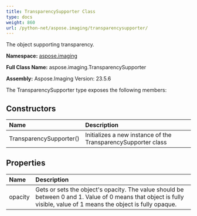 ```yaml
---
title: TransparencySupporter Class
type: docs
weight: 860
url: /python-net/aspose.imaging/transparencysupporter/
---
```


The object supporting transparency.

**Namespace:** [aspose.imaging](/imaging/python-net/aspose.imaging/)

**Full Class Name:** aspose.imaging.TransparencySupporter

**Assembly:**  Aspose.Imaging Version: 23.5.6

The TransparencySupporter type exposes the following members:
## **Constructors**
|**Name**|**Description**|
| :- | :- |
|TransparencySupporter()|Initializes a new instance of the TransparencySupporter class|
## **Properties**
|**Name**|**Description**|
| :- | :- |
|opacity|Gets or sets the object's opacity. The value should be between 0 and 1. Value of 0 means that object is fully visible, value of 1 means the object is fully opaque.|
